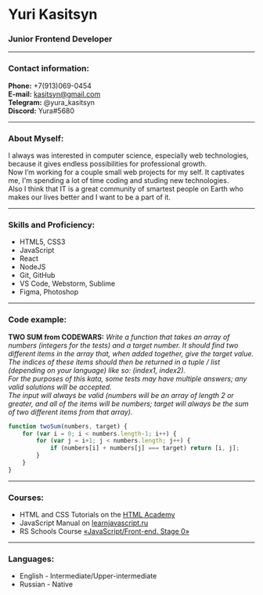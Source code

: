 # Yuri Kasitsyn
### Junior Frontend Developer

---

### Contact information:

**Phone:** +7(913)069-0454<br>
**E-mail:** kasitsyn@gmail.com<br>
**Telegram:** @yura_kasitsyn<br>
**Discord:** Yura#5680<br>

---

### About Myself:

I always was interested in computer science, especially web technologies, because it gives endless possibilities for professional growth.<br> 
Now I’m working for a couple small web projects for my self. It captivates me, I'm spending a lot of time coding and studing new technologies.<br> 
Also I think that IT is a great community of smartest people on Earth who makes our lives better and I want to be a part of it.<br> 

---

### Skills and Proficiency:

- HTML5, CSS3
- JavaScript
- React
- NodeJS
- Git, GitHub
- VS Code, Webstorm, Sublime
- Figma, Photoshop

---

### Code example:

**TWO SUM from CODEWARS:**
*Write a function that takes an array of numbers (integers for the tests) and a target number. It should find two different items in the array that, when added together, give the target value. The indices of these items should then be returned in a tuple / list (depending on your language) like so: (index1, index2).<br>
For the purposes of this kata, some tests may have multiple answers; any valid solutions will be accepted.<br>
The input will always be valid (numbers will be an array of length 2 or greater, and all of the items will be numbers; target will always be the sum of two different items from that array).*

```javascript
function twoSum(numbers, target) {
    for (var i = 0; i < numbers.length-1; i++) {
        for (var j = i+1; j < numbers.length; j++) {
            if (numbers[i] + numbers[j] === target) return [i, j];
        }
    }
}
```
---

### Courses:

- HTML and CSS Tutorials on the [HTML Academy](https://htmlacademy.ru/)
- JavaScript Manual on [learnjavascript.ru](https://learn.javascript.ru/)
- RS Schools Course [«JavaScript/Front-end. Stage 0»](https://rs.school/js-stage0/)

---

### Languages:

- English \- Intermediate/Upper-intermediate
- Russian \- Native
